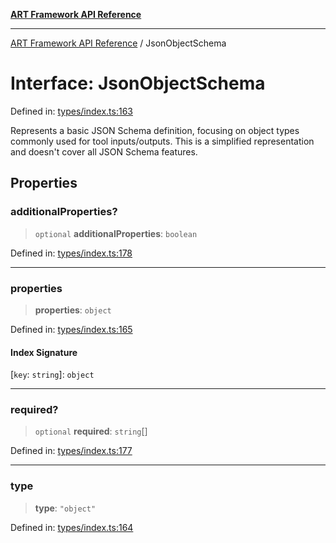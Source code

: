 [**ART Framework API Reference**](../README.md)

***

[ART Framework API Reference](../README.md) / JsonObjectSchema

# Interface: JsonObjectSchema

Defined in: [types/index.ts:163](https://github.com/hashangit/ART/blob/0c4f5068c86b5500db1290baa4792d44ebae7f9e/src/types/index.ts#L163)

Represents a basic JSON Schema definition, focusing on object types commonly used for tool inputs/outputs.
This is a simplified representation and doesn't cover all JSON Schema features.

## Properties

### additionalProperties?

> `optional` **additionalProperties**: `boolean`

Defined in: [types/index.ts:178](https://github.com/hashangit/ART/blob/0c4f5068c86b5500db1290baa4792d44ebae7f9e/src/types/index.ts#L178)

***

### properties

> **properties**: `object`

Defined in: [types/index.ts:165](https://github.com/hashangit/ART/blob/0c4f5068c86b5500db1290baa4792d44ebae7f9e/src/types/index.ts#L165)

#### Index Signature

\[`key`: `string`\]: `object`

***

### required?

> `optional` **required**: `string`[]

Defined in: [types/index.ts:177](https://github.com/hashangit/ART/blob/0c4f5068c86b5500db1290baa4792d44ebae7f9e/src/types/index.ts#L177)

***

### type

> **type**: `"object"`

Defined in: [types/index.ts:164](https://github.com/hashangit/ART/blob/0c4f5068c86b5500db1290baa4792d44ebae7f9e/src/types/index.ts#L164)
